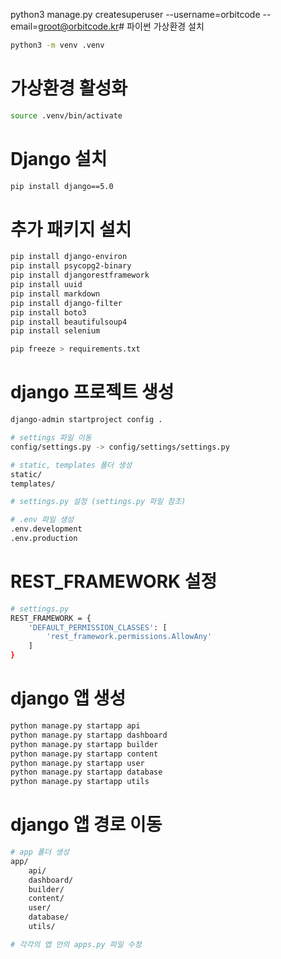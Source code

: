 python3 manage.py createsuperuser --username=orbitcode --email=groot@orbitcode.kr# 파이썬 가상환경 설치
~~~bash
python3 -m venv .venv
~~~

# 가상환경 활성화
~~~bash
source .venv/bin/activate
~~~

# Django 설치
~~~bash
pip install django==5.0
~~~

# 추가 패키지 설치
~~~bash
pip install django-environ
pip install psycopg2-binary
pip install djangorestframework
pip install uuid
pip install markdown
pip install django-filter
pip install boto3
pip install beautifulsoup4
pip install selenium

pip freeze > requirements.txt
~~~

# django 프로젝트 생성
~~~bash
django-admin startproject config .

# settings 파일 이동
config/settings.py -> config/settings/settings.py

# static, templates 폴더 생성
static/
templates/

# settings.py 설정 (settings.py 파일 참조)

# .env 파일 생성
.env.development
.env.production
~~~

# REST_FRAMEWORK 설정
~~~bash
# settings.py
REST_FRAMEWORK = {
    'DEFAULT_PERMISSION_CLASSES': [
        'rest_framework.permissions.AllowAny'
    ]
}
~~~

# django 앱 생성
~~~bash
python manage.py startapp api
python manage.py startapp dashboard
python manage.py startapp builder
python manage.py startapp content
python manage.py startapp user
python manage.py startapp database
python manage.py startapp utils
~~~

# django 앱 경로 이동
~~~bash
# app 폴더 생성
app/
    api/
    dashboard/
    builder/
    content/
    user/
    database/
    utils/

# 각각의 앱 안의 apps.py 파일 수정
~~~
